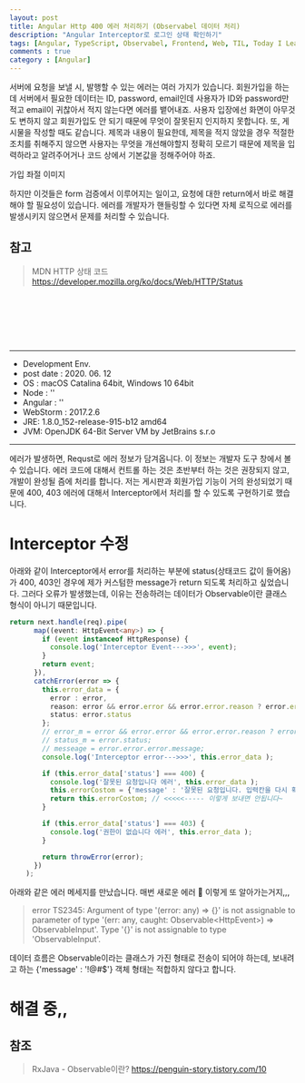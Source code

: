 ```yaml
---
layout: post
title: Angular Http 400 에러 처리하기 (Observabel 데이터 처리)
description: "Angular Interceptor로 로그인 상태 확인하기"
tags: [Angular, TypeScript, Observabel, Frontend, Web, TIL, Today I Leaned]
comments : true
category : [Angular]
---
```


서버에 요청을 보낼 시, 발행할 수 있는 에러는 여러 가지가 있습니다. 회원가입을 하는데 서버에서 필요한 데이터는 ID, password, email인데 사용자가 ID와 password만 적고 email이 귀찮아서 적지 않는다면 에러를 뱉어내죠. 사용자 입장에선 화면이 아무것도 변하지 않고 회원가입도 안 되기 때문에 무엇이 잘못된지 인지하지 못합니다. 또, 게시물을 작성할 때도 같습니다. 제목과 내용이 필요한데, 제목을 적지 않았을 경우 적절한 조치를 취해주지 않으면 사용자는 무엇을 개선해야할지 정확히 모르기 때문에 제목을 입력하라고 알려주어거나 코드 상에서 기본값을 정해주어야 하죠.

가입 좌절 이미지

하지만 이것들은 form 검증에서 이루어지는 일이고, 요청에 대한 return에서 바로 해결해야 할 필요성이 있습니다. 에러를 개발자가 핸들링할 수 있다면 자체 로직으로 에러를 발생시키지 않으면서 문제를 처리할 수 있습니다.

## 참고
> MDN HTTP 상태 코드
https://developer.mozilla.org/ko/docs/Web/HTTP/Status

<br/><br/><br/><br/><br/>

---

* Development Env.
* post date : 2020. 06. 12
* OS : macOS Catalina 64bit, Windows 10 64bit
* Node : ''
* Angular : ''
* WebStorm : 2017.2.6
* JRE: 1.8.0_152-release-915-b12 amd64
* JVM: OpenJDK 64-Bit Server VM by JetBrains s.r.o

---


에러가 발생하면, Requst로 에러 정보가 담겨옵니다. 이 정보는 개발자 도구 창에서 볼 수 있습니다. 에러 코드에 대해서 컨트롤 하는 것은 초반부터 하는 것은 권장되지 않고, 개발이 완성될 즘에 처리를 합니다. 저는 게시판과 회원가입 기능이 거의 완성되었기 때문에 400, 403 에러에 대해서 Interceptor에서 처리를 할 수 있도록 구현하기로 했습니다.

# Interceptor 수정

아래와 같이 Interceptor에서 error를 처리하는 부분에 status(상태코드 값이 들어옴)가 400, 403인 경우에 제가 커스텀한 message가 return 되도록 처리하고 싶었습니다. 그러다 오류가 발생했는데, 이유는 전송하려는 데이터가 Observable이란 클래스 형식이 아니기 때문입니다.


``` ts
return next.handle(req).pipe(
      map((event: HttpEvent<any>) => {
        if (event instanceof HttpResponse) {
          console.log('Interceptor Event--->>>', event);
        }
        return event;
      }),
      catchError(error => {
        this.error_data = {
          error : error,
          reason: error && error.error && error.error.reason ? error.error.reason : '',
          status: error.status
        };
        // error_m = error && error.error && error.error.reason ? error.error.reason : '';
        // status_m = error.status;
        // messeage = error.error.error.message;
        console.log('Interceptor error--->>>', this.error_data );

        if (this.error_data['status'] === 400) {
          console.log('잘못된 요청입니다 에러', this.error_data );
          this.errorCostom = {'message' : '잘못된 요청입니다. 입력칸을 다시 확인해주세요. \n계속 오류가 발생될 경우, 관리자에게 문의바랍니다.'};
          return this.errorCostom; // <<<<<----- 이렇게 보내면 안됩니다~
        }

        if (this.error_data['status'] === 403) {
          console.log('권한이 없습니다 에러', this.error_data );
        }

        return throwError(error);
      })
    );
```
아래와 같은 에러 메세지를 만났습니다.
매번 새로운 에러 💫 이렇게 또 알아가는거지,,,
> error TS2345: Argument of type '(error: any) => {}' is not assignable to parameter of type '(err: any, caught: Observable<HttpEvent<any>>) => ObservableInput<any>'.
      Type '{}' is not assignable to type 'ObservableInput<any>'.

데이터 흐름은 Observable이라는 클래스가 가진 형태로 전송이 되어야 하는데, 보내려고 하는 {'message' : '!@#$'} 객체 형태는 적합하지 않다고 합니다.

# 해결 중,,


## 참조
> RxJava - Observable이란?
https://penguin-story.tistory.com/10


